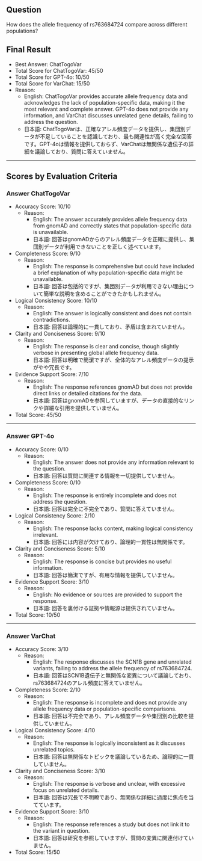 ## Question

How does the allele frequency of rs763684724 compare across different populations?

## Final Result

- Best Answer: ChatTogoVar
- Total Score for ChatTogoVar: 45/50
- Total Score for GPT-4o: 10/50
- Total Score for VarChat: 15/50
- Reason:
  - English: ChatTogoVar provides accurate allele frequency data and acknowledges the lack of population-specific data, making it the most relevant and complete answer. GPT-4o does not provide any information, and VarChat discusses unrelated gene details, failing to address the question.
  - 日本語: ChatTogoVarは、正確なアレル頻度データを提供し、集団別データが不足していることを認識しており、最も関連性が高く完全な回答です。GPT-4oは情報を提供しておらず、VarChatは無関係な遺伝子の詳細を議論しており、質問に答えていません。

---

## Scores by Evaluation Criteria

### Answer ChatTogoVar
- Accuracy Score: 10/10
  - Reason: 
    - English: The answer accurately provides allele frequency data from gnomAD and correctly states that population-specific data is unavailable.
    - 日本語: 回答はgnomADからのアレル頻度データを正確に提供し、集団別データが利用できないことを正しく述べています。
- Completeness Score: 9/10
  - Reason: 
    - English: The response is comprehensive but could have included a brief explanation of why population-specific data might be unavailable.
    - 日本語: 回答は包括的ですが、集団別データが利用できない理由について簡単な説明を含めることができたかもしれません。
- Logical Consistency Score: 10/10
  - Reason: 
    - English: The answer is logically consistent and does not contain contradictions.
    - 日本語: 回答は論理的に一貫しており、矛盾は含まれていません。
- Clarity and Conciseness Score: 9/10
  - Reason: 
    - English: The response is clear and concise, though slightly verbose in presenting global allele frequency data.
    - 日本語: 回答は明確で簡潔ですが、全体的なアレル頻度データの提示がやや冗長です。
- Evidence Support Score: 7/10
  - Reason: 
    - English: The response references gnomAD but does not provide direct links or detailed citations for the data.
    - 日本語: 回答はgnomADを参照していますが、データの直接的なリンクや詳細な引用を提供していません。
- Total Score: 45/50

---

### Answer GPT-4o
- Accuracy Score: 0/10
  - Reason: 
    - English: The answer does not provide any information relevant to the question.
    - 日本語: 回答は質問に関連する情報を一切提供していません。
- Completeness Score: 0/10
  - Reason: 
    - English: The response is entirely incomplete and does not address the question.
    - 日本語: 回答は完全に不完全であり、質問に答えていません。
- Logical Consistency Score: 2/10
  - Reason: 
    - English: The response lacks content, making logical consistency irrelevant.
    - 日本語: 回答には内容が欠けており、論理的一貫性は無関係です。
- Clarity and Conciseness Score: 5/10
  - Reason: 
    - English: The response is concise but provides no useful information.
    - 日本語: 回答は簡潔ですが、有用な情報を提供していません。
- Evidence Support Score: 3/10
  - Reason: 
    - English: No evidence or sources are provided to support the response.
    - 日本語: 回答を裏付ける証拠や情報源は提供されていません。
- Total Score: 10/50

---

### Answer VarChat
- Accuracy Score: 3/10
  - Reason: 
    - English: The response discusses the SCN1B gene and unrelated variants, failing to address the allele frequency of rs763684724.
    - 日本語: 回答はSCN1B遺伝子と無関係な変異について議論しており、rs763684724のアレル頻度に答えていません。
- Completeness Score: 2/10
  - Reason: 
    - English: The response is incomplete and does not provide any allele frequency data or population-specific comparisons.
    - 日本語: 回答は不完全であり、アレル頻度データや集団別の比較を提供していません。
- Logical Consistency Score: 4/10
  - Reason: 
    - English: The response is logically inconsistent as it discusses unrelated topics.
    - 日本語: 回答は無関係なトピックを議論しているため、論理的に一貫していません。
- Clarity and Conciseness Score: 3/10
  - Reason: 
    - English: The response is verbose and unclear, with excessive focus on unrelated details.
    - 日本語: 回答は冗長で不明瞭であり、無関係な詳細に過度に焦点を当てています。
- Evidence Support Score: 3/10
  - Reason: 
    - English: The response references a study but does not link it to the variant in question.
    - 日本語: 回答は研究を参照していますが、質問の変異に関連付けていません。
- Total Score: 15/50